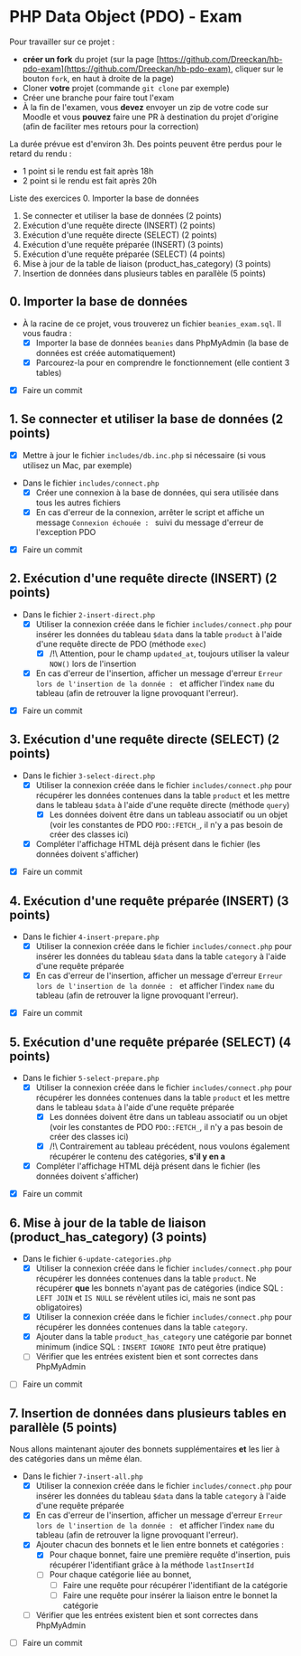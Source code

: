 # PHP Data Object (PDO) - Exam

Pour travailler sur ce projet : 
- **créer un fork** du projet (sur la page [https://github.com/Dreeckan/hb-pdo-exam](https://github.com/Dreeckan/hb-pdo-exam), cliquer sur le bouton `fork`, en haut à droite de la page)
- Cloner **votre** projet (commande `git clone` par exemple)
- Créer une branche pour faire tout l'exam
- À la fin de l'examen, vous **devez** envoyer un zip de votre code sur Moodle et vous **pouvez** faire une PR à destination du projet d'origine (afin de faciliter mes retours pour la correction)

La durée prévue est d'environ 3h. Des points peuvent être perdus pour le retard du rendu :
- 1 point si le rendu est fait après 18h
- 2 point si le rendu est fait après 20h

Liste des exercices
0. Importer la base de données
1. Se connecter et utiliser la base de données (2 points)
2. Exécution d'une requête directe (INSERT) (2 points)
3. Exécution d'une requête directe (SELECT) (2 points)
4. Exécution d'une requête préparée (INSERT) (3 points)
5. Exécution d'une requête préparée (SELECT) (4 points)
6. Mise à jour de la table de liaison (product_has_category) (3 points)
7. Insertion de données dans plusieurs tables en parallèle (5 points)

## 0. Importer la base de données

- À la racine de ce projet, vous trouverez un fichier `beanies_exam.sql`. Il vous faudra :
  - [X] Importer la base de données `beanies` dans PhpMyAdmin (la base de données est créée automatiquement)
  - [X] Parcourez-la pour en comprendre le fonctionnement (elle contient 3 tables)
- [X] Faire un commit

## 1. Se connecter et utiliser la base de données (2 points)

- [X] Mettre à jour le fichier `includes/db.inc.php` si nécessaire (si vous utilisez un Mac, par exemple)
- Dans le fichier `includes/connect.php`
  - [X] Créer une connexion à la base de données, qui sera utilisée dans tous les autres fichiers
  - [X] En cas d'erreur de la connexion, arrêter le script et affiche un message `Connexion échouée : ` suivi du message d'erreur de l'exception PDO
- [X] Faire un commit
  
## 2. Exécution d'une requête directe (INSERT) (2 points)

- Dans le fichier `2-insert-direct.php`
  - [X] Utiliser la connexion créée dans le fichier `includes/connect.php` pour insérer les données du tableau `$data` dans la table `product` à l'aide d'une requête directe de PDO (méthode `exec`)
    - [X] /!\ Attention, pour le champ `updated_at`, toujours utiliser la valeur `NOW()` lors de l'insertion
  - [X] En cas d'erreur de l'insertion, afficher un message d'erreur `Erreur lors de l'insertion de la donnée : ` et afficher l'index `name` du tableau (afin de retrouver la ligne provoquant l'erreur).
- [X] Faire un commit

## 3. Exécution d'une requête directe (SELECT) (2 points)

- Dans le fichier `3-select-direct.php`
  - [X] Utiliser la connexion créée dans le fichier `includes/connect.php` pour récupérer les données contenues dans la table `product` et les mettre dans le tableau `$data` à l'aide d'une requête directe (méthode `query`)
    - [X] Les données doivent être dans un tableau associatif ou un objet (voir les constantes de PDO `PDO::FETCH_`, il n'y a pas besoin de créer des classes ici)
  - [X] Compléter l'affichage HTML déjà présent dans le fichier (les données doivent s'afficher)
- [X] Faire un commit
  
## 4. Exécution d'une requête préparée (INSERT) (3 points)

- Dans le fichier `4-insert-prepare.php`
  - [X] Utiliser la connexion créée dans le fichier `includes/connect.php` pour insérer les données du tableau `$data` dans la table `category` à l'aide d'une requête préparée
  - [X] En cas d'erreur de l'insertion, afficher un message d'erreur `Erreur lors de l'insertion de la donnée : ` et afficher l'index `name` du tableau (afin de retrouver la ligne provoquant l'erreur).
- [X] Faire un commit

## 5. Exécution d'une requête préparée (SELECT) (4 points)

- Dans le fichier `5-select-prepare.php`
  - [X] Utiliser la connexion créée dans le fichier `includes/connect.php` pour récupérer les données contenues dans la table `product` et les mettre dans le tableau `$data` à l'aide d'une requête préparée
    - [X] Les données doivent être dans un tableau associatif ou un objet (voir les constantes de PDO `PDO::FETCH_`, il n'y a pas besoin de créer des classes ici)
    - [X] /!\ Contrairement au tableau précédent, nous voulons également récupérer le contenu des catégories, **s'il y en a**
  - [X] Compléter l'affichage HTML déjà présent dans le fichier (les données doivent s'afficher)
- [X] Faire un commit

## 6. Mise à jour de la table de liaison (product_has_category) (3 points)

- Dans le fichier `6-update-categories.php`
  - [X] Utiliser la connexion créée dans le fichier `includes/connect.php` pour récupérer les données contenues dans la table `product`. Ne récupérer **que** les bonnets n'ayant pas de catégories (indice SQL : `LEFT JOIN` et `IS NULL` se révèlent utiles ici, mais ne sont pas obligatoires)
  - [X] Utiliser la connexion créée dans le fichier `includes/connect.php` pour récupérer les données contenues dans la table `category`.
  - [X] Ajouter dans la table `product_has_category` une catégorie par bonnet minimum (indice SQL : `INSERT IGNORE INTO` peut être pratique)
  - [ ] Vérifier que les entrées existent bien et sont correctes dans PhpMyAdmin
- [ ] Faire un commit

## 7. Insertion de données dans plusieurs tables en parallèle (5 points)

Nous allons maintenant ajouter des bonnets supplémentaires **et** les lier à des catégories dans un même élan.

- Dans le fichier `7-insert-all.php`
  - [X] Utiliser la connexion créée dans le fichier `includes/connect.php` pour insérer les données du tableau `$data` dans la table `category` à l'aide d'une requête préparée
  - [X] En cas d'erreur de l'insertion, afficher un message d'erreur `Erreur lors de l'insertion de la donnée : ` et afficher l'index `name` du tableau (afin de retrouver la ligne provoquant l'erreur).
  - [X] Ajouter chacun des bonnets et le lien entre bonnets et catégories :
    - [X] Pour chaque bonnet, faire une première requête d'insertion, puis récupérer l'identifiant grâce à la méthode `lastInsertId`
    - [ ] Pour chaque catégorie liée au bonnet, 
      - [ ] Faire une requête pour récupérer l'identifiant de la catégorie
      - [ ] Faire une requête pour insérer la liaison entre le bonnet la catégorie
  - [ ] Vérifier que les entrées existent bien et sont correctes dans PhpMyAdmin
- [ ] Faire un commit